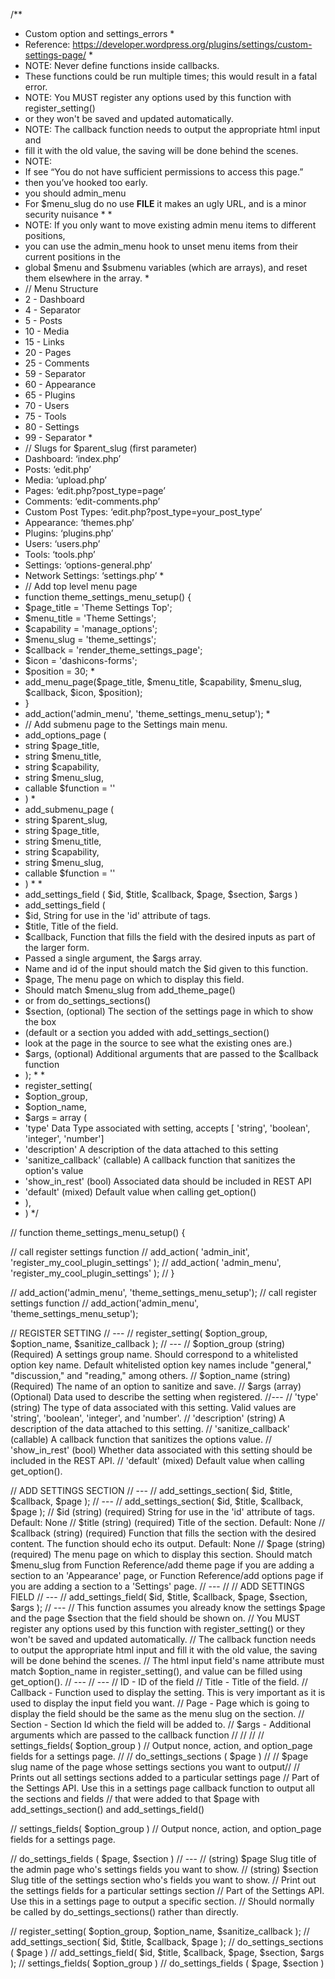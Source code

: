 /**

 *  Custom option and settings_errors
    *
 *  Reference: https://developer.wordpress.org/plugins/settings/custom-settings-page/
    *
 *  NOTE: Never define functions inside callbacks.
 *  These functions could be run multiple times; this would result in a fatal error.
 *  NOTE: You MUST register any options used by this function with register_setting()
 *  or they won't be saved and updated automatically.
 *  NOTE: The callback function needs to output the appropriate html input and
 *  fill it with the old value, the saving will be done behind the scenes.
 *  NOTE:
 *  If see “You do not have sufficient permissions to access this page.”
 *  then you’ve hooked too early.
 *  you should admin_menu
 *  For $menu_slug do no use __FILE__ it makes an ugly URL, and is a minor security nuisance
    *
     *
 *  NOTE: If you only want to move existing admin menu items to different positions,
 *  you can use the admin_menu hook to unset menu items from their current positions in the
 *  global $menu and $submenu variables (which are arrays), and reset them elsewhere in the array.
    *
 *  // Menu Structure
 *  2  -  Dashboard
 *  4  -  Separator
 *  5  -  Posts
 *  10 -  Media
 *  15 -  Links
 *  20 -  Pages
 *  25 -  Comments
 *  59 -  Separator
 *  60 -  Appearance
 *  65 -  Plugins
 *  70 -  Users
 *  75 -  Tools
 *  80 -  Settings
 *  99 -  Separator
    *
 *  // Slugs for $parent_slug (first parameter)
 *  Dashboard: ‘index.php’
 *  Posts: ‘edit.php’
 *  Media: ‘upload.php’
 *  Pages: ‘edit.php?post_type=page’
 *  Comments: ‘edit-comments.php’
 *  Custom Post Types: ‘edit.php?post_type=your_post_type’
 *  Appearance: ‘themes.php’
 *  Plugins: ‘plugins.php’
 *  Users: ‘users.php’
 *  Tools: ‘tools.php’
 *  Settings: ‘options-general.php’
 *  Network Settings: ‘settings.php’
    *
 *  // Add top level menu page
 *  function theme_settings_menu_setup() {
 *  $page_title = 'Theme Settings Top';
 *  $menu_title = 'Theme Settings';
 *  $capability = 'manage_options';
 *  $menu_slug  = 'theme_settings';
 *  $callback   = 'render_theme_settings_page';
 *  $icon       = 'dashicons-forms';
 *  $position   = 30;
    *
 *  add_menu_page($page_title, $menu_title, $capability, $menu_slug, $callback, $icon, $position);
 *  }
 *  add_action('admin_menu', 'theme_settings_menu_setup');
    *
 *  // Add submenu page to the Settings main menu.
 *  add_options_page (
 *  string $page_title,
 *  string $menu_title,
 *  string $capability,
 *  string $menu_slug,
 *  callable $function = ''
 *  )
    *
 *  add_submenu_page (
 *  string $parent_slug,
 *  string $page_title,
 *  string $menu_title,
 *  string $capability,
 *  string $menu_slug,
 *  callable $function = ''
 *  )
    *
     *
 *  add_settings_field ( $id, $title, $callback, $page, $section, $args )
 *  add_settings_field (
 *  $id,         String for use in the 'id' attribute of tags.
 *  $title,      Title of the field.
 *  $callback,   Function that fills the field with the desired inputs as part of the larger form.
 *  Passed a single argument, the $args array.
 *  Name and id of the input should match the $id given to this function.
 *  $page,       The menu page on which to display this field.
 *  Should match $menu_slug from add_theme_page()
 *  or from do_settings_sections()
 *  $section,    (optional) The section of the settings page in which to show the box
 *  (default or a section you added with add_settings_section()
 *  look at the page in the source to see what the existing ones are.)
 *  $args,       (optional) Additional arguments that are passed to the $callback function
 *  );
    *
     *
 *  register_setting(
 *  $option_group,
 *  $option_name,
 *  $args = array (
 *  'type'               Data Type associated with setting, accepts [ 'string', 'boolean', 'integer', 'number']
 *  'description'        A description of the data attached to this setting
 *  'sanitize_callback' (callable) A callback function that sanitizes the option's value
 *  'show_in_rest'      (bool) Associated data should be included in REST API
 *  'default'           (mixed) Default value when calling get_option()
 *  ),
 *  )
    */

// function theme_settings_menu_setup() {

// call register settings function
// add_action( 'admin_init', 'register_my_cool_plugin_settings' );
// add_action( 'admin_menu', 'register_my_cool_plugin_settings' );
// }

// add_action('admin_menu', 'theme_settings_menu_setup');
// call register settings function
// add_action('admin_menu', 'theme_settings_menu_setup');




// REGISTER SETTING
// ---
// register_setting( $option_group, $option_name, $sanitize_callback );
// ---
// $option_group (string) (Required) A settings group name. Should correspond to a whitelisted option key name. Default whitelisted option key names include "general," "discussion," and "reading," among others.
// $option_name (string) (Required) The name of an option to sanitize and save.
// $args (array) (Optional) Data used to describe the setting when registered.
//---
// 'type' (string) The type of data associated with this setting. Valid values are 'string', 'boolean', 'integer', and 'number'.
// 'description' (string) A description of the data attached to this setting.
// 'sanitize_callback' (callable) A callback function that sanitizes the options value.
// 'show_in_rest' (bool) Whether data associated with this setting should be included in the REST API.
// 'default' (mixed) Default value when calling get_option().


// ADD SETTINGS SECTION
// ---
// add_settings_section( $id, $title, $callback, $page );
// ---
// add_settings_section( $id, $title, $callback, $page );
// $id (string) (required) String for use in the 'id' attribute of tags. Default: None
// $title (string) (required) Title of the section. Default: None
// $callback (string) (required) Function that fills the section with the desired content. The function should echo its output. Default: None
// $page (string) (required) The menu page on which to display this section. Should match $menu_slug from Function Reference/add theme page if you are adding a section to an 'Appearance' page, or Function Reference/add options page if you are adding a section to a 'Settings' page.
// ---
//
// ADD SETTINGS FIELD
// ---
// add_settings_field( $id, $title, $callback, $page, $section, $args );
// ---
// This function assumes you already know the settings $page and the page $section that the field should be shown on.
// You MUST register any options used by this function with register_setting() or they won't be saved and updated automatically.
// The callback function needs to output the appropriate html input and fill it with the old value, the saving will be done behind the scenes.
// The html input field's name attribute must match $option_name in register_setting(), and value can be filled using get_option().
// ---
// ---
// ID        - ID of the field
// Title     - Title of the field.
// Callback  - Function used to display the setting. This is very important as it is used to display the input field you want.
// Page      - Page which is going to display the field should be the same as the menu slug on the section.
// Section   - Section Id which the field will be added to.
// $args     - Additional arguments which are passed to the callback function
//
//
//
// settings_fields( $option_group )
// Output nonce, action, and option_page fields for a settings page.
//
// do_settings_sections ( $page )
//
// $page slug name of the page whose settings sections you want to output//
// Prints out all settings sections added to a particular settings page
// Part of the Settings API. Use this in a settings page callback function to output all the sections and fields
// that were added to that $page with add_settings_section() and add_settings_field()

// settings_fields( $option_group )
// Output nonce, action, and option_page fields for a settings page.

// do_settings_fields ( $page, $section )
// ---
//    (string) $page Slug title of the admin page who's settings fields you want to show.
//    (string) $section Slug title of the settings section who's fields you want to show.
// Print out the settings fields for a particular settings section
// Part of the Settings API. Use this in a settings page to output a specific section.
// Should normally be called by do_settings_sections() rather than directly.

// register_setting( $option_group, $option_name, $sanitize_callback );
// add_settings_section( $id, $title, $callback, $page );
// do_settings_sections ( $page )
// add_settings_field( $id, $title, $callback, $page, $section, $args );
// settings_fields( $option_group )
// do_settings_fields ( $page, $section )